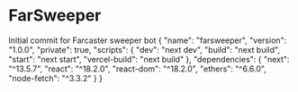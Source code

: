 # FarSweeper
Initial commit for Farcaster sweeper bot
{
  "name": "farsweeper",
  "version": "1.0.0",
  "private": true,
  "scripts": {
    "dev": "next dev",
    "build": "next build",
    "start": "next start",
    "vercel-build": "next build"
  },
  "dependencies": {
    "next": "^13.5.7",
    "react": "^18.2.0",
    "react-dom": "^18.2.0",
    "ethers": "^6.6.0",
    "node-fetch": "^3.3.2"
  }
}
